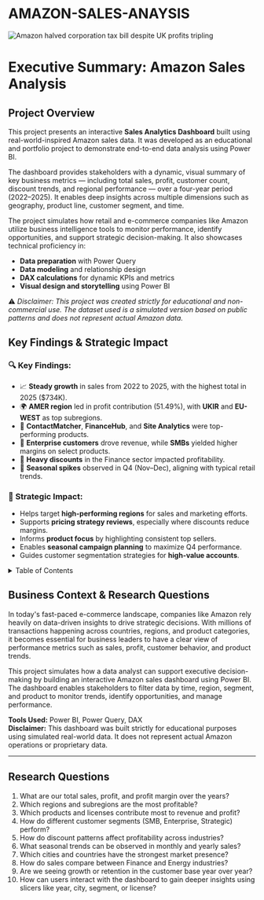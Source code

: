 # AMAZON-SALES-ANAYSIS

![Amazon halved corporation tax bill despite UK profits tripling](https://github.com/user-attachments/assets/c1dbda1a-4213-4d22-a309-20954d57776e)

# **Executive Summary: Amazon Sales Analysis**

## Project Overview

This project presents an interactive **Sales Analytics Dashboard** built using real-world-inspired Amazon sales data. It was developed as an educational and portfolio project to demonstrate end-to-end data analysis using Power BI.

The dashboard provides stakeholders with a dynamic, visual summary of key business metrics — including total sales, profit, customer count, discount trends, and regional performance — over a four-year period (2022–2025). It enables deep insights across multiple dimensions such as geography, product line, customer segment, and time.

The project simulates how retail and e-commerce companies like Amazon utilize business intelligence tools to monitor performance, identify opportunities, and support strategic decision-making. It also showcases technical proficiency in:

- **Data preparation** with Power Query  
- **Data modeling** and relationship design  
- **DAX calculations** for dynamic KPIs and metrics  
- **Visual design and storytelling** using Power BI  

⚠️ *Disclaimer: This project was created strictly for educational and non-commercial use. The dataset used is a simulated version based on public patterns and does not represent actual Amazon data.*

##  Key Findings & Strategic Impact

### 🔍 Key Findings:
- 📈 **Steady growth** in sales from 2022 to 2025, with the highest total in 2025 ($734K).
- 🌍 **AMER region** led in profit contribution (51.49%), with **UKIR** and **EU-WEST** as top subregions.
- 🛒 **ContactMatcher**, **FinanceHub**, and **Site Analytics** were top-performing products.
- 👥 **Enterprise customers** drove revenue, while **SMBs** yielded higher margins on select products.
- 💸 **Heavy discounts** in the Finance sector impacted profitability.
- 📅 **Seasonal spikes** observed in Q4 (Nov–Dec), aligning with typical retail trends.

### 🎯 Strategic Impact:
- Helps target **high-performing regions** for sales and marketing efforts.
- Supports **pricing strategy reviews**, especially where discounts reduce margins.
- Informs **product focus** by highlighting consistent top sellers.
- Enables **seasonal campaign planning** to maximize Q4 performance.
- Guides customer segmentation strategies for **high-value accounts**.

<details>
<summary> Table of Contents</summary>
<br>

# Table of Contents

1. [Project Overview](#project-overview)  
2. [Business Context & Research Questions](#business-context--research-questions)  
3. [Dataset Information](#dataset-information)  
4. [Methodology & Technical Approach](#methodology--technical-approach)  
5. [Data Quality & Challenges](#data-quality--challenges)  
6. [Key Findings & Insights](#key-findings--insights)  
7. [Visualizations & Dashboard](#visualizations--dashboard)  
8. [Recommendations & Impact](#recommendations--impact)  
9. [Technical Implementation](#technical-implementation)  
10. [Future Work & Limitations](#future-work--limitations)  
11. [How to Use This Repository](#how-to-use-this-repository)  
12. [Contributors & Acknowledgments](#contributors--acknowledgments)  

 </details>


## Business Context & Research Questions

In today's fast-paced e-commerce landscape, companies like Amazon rely heavily on data-driven insights to drive strategic decisions. With millions of transactions happening across countries, regions, and product categories, it becomes essential for business leaders to have a clear view of performance metrics such as sales, profit, customer behavior, and product trends.

This project simulates how a data analyst can support executive decision-making by building an interactive Amazon sales dashboard using Power BI. The dashboard enables stakeholders to filter data by time, region, segment, and product to monitor trends, identify opportunities, and manage performance.

**Tools Used:** Power BI, Power Query, DAX  
**Disclaimer:** This dashboard was built strictly for educational purposes using simulated real-world data. It does not represent actual Amazon operations or proprietary data.

---

##  Research Questions

1. What are our total sales, profit, and profit margin over the years?  
2. Which regions and subregions are the most profitable?  
3. Which products and licenses contribute most to revenue and profit?  
4. How do different customer segments (SMB, Enterprise, Strategic) perform?  
5. How do discount patterns affect profitability across industries?  
6. What seasonal trends can be observed in monthly and yearly sales?  
7. Which cities and countries have the strongest market presence?  
8. How do sales compare between Finance and Energy industries?  
9. Are we seeing growth or retention in the customer base year over year?  
10. How can users interact with the dashboard to gain deeper insights using slicers like year, city, segment, or license?






